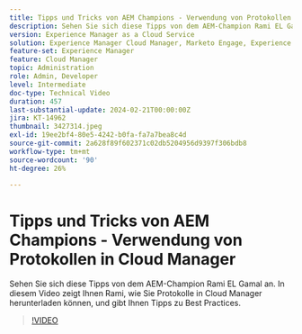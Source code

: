 ```yaml
---
title: Tipps und Tricks von AEM Champions - Verwendung von Protokollen in Cloud Manager
description: Sehen Sie sich diese Tipps von dem AEM-Champion Rami EL Gamal an. In diesem Video zeigt Ihnen Rami, wie Sie Protokolle in Cloud Manager herunterladen können, und gibt Ihnen Tipps zu Best Practices.
version: Experience Manager as a Cloud Service
solution: Experience Manager Cloud Manager, Marketo Engage, Experience Manager
feature-set: Experience Manager
feature: Cloud Manager
topic: Administration
role: Admin, Developer
level: Intermediate
doc-type: Technical Video
duration: 457
last-substantial-update: 2024-02-21T00:00:00Z
jira: KT-14962
thumbnail: 3427314.jpeg
exl-id: 19ee2bf4-80e5-4242-b0fa-fa7a7bea8c4d
source-git-commit: 2a628f89f602371c02db5204956d9397f306bdb8
workflow-type: tm+mt
source-wordcount: '90'
ht-degree: 26%

---
```


# Tipps und Tricks von AEM Champions - Verwendung von Protokollen in Cloud Manager

Sehen Sie sich diese Tipps von dem AEM-Champion Rami EL Gamal an. In diesem Video zeigt Ihnen Rami, wie Sie Protokolle in Cloud Manager herunterladen können, und gibt Ihnen Tipps zu Best Practices.

>[!VIDEO](https://video.tv.adobe.com/v/3427492/?learn=on)
